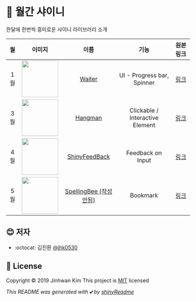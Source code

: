 # :yellow_heart: 월간 샤이니

한달에 한번씩 흥미로운 샤이니 라이브러리 소개 

|월|이미지|이름|기능|원본 링크|
|:---:|:---:|:---:|:---:|:---:|
|1월|<img src='https://github.com/JohnCoene/waiter/raw/master/man/figures/logo.png' width = "100"/>| [Waiter](20/1/Waiter.md)| UI - Progress bar, Spinner|[링크](https://github.com/JohnCoene/waiter)|
|3월|<img src='https://user-images.githubusercontent.com/6457691/77505118-982d8280-6ea5-11ea-87f3-89be2df4e43d.png' width = '100'/>| [Hangman](20/3/Hangman.md)| Clickable / Interactive Element | [링크](https://github.com/smirnovayu/Hangman) |
|4월|<img src='https://user-images.githubusercontent.com/6457691/80343869-a0f8e600-88a1-11ea-9f9a-148490193fe3.png' width = '100'>| [ShinyFeedBack](20/4/ShinyFeedBack.md)| Feedback on Input | [링크](https://github.com/merlinoa/shinyFeedback) |
|5월|<img src='https://user-images.githubusercontent.com/6457691/83328610-329fad00-a2bf-11ea-9887-d67290c94dcd.png' width = '100'>|[SpellingBee (작성안됨)](20/5/SpellingBee.md)| Bookmark | [링크](https://github.com/aaronrkaufman/spellingbee) |
## :blush: 저자
* :octocat: 김진환 [@jhk0530](http://github.com/jhk0530)

## :memo: License
Copyright :copyright: 2019 Jinhwan Kim
This project is [MIT](https://opensource.org/licenses/MIT) licensed

*This README was generated with :two_hearts: by [shinyReadme](http://github.com/jhk0530/shinyReadme)*

